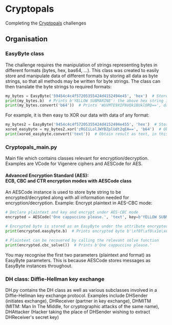 # Cryptopals
Completing the [Cryptopals](https://cryptopals.com/) challenges

## Organisation
### EasyByte class
The challenge requires the manipulation of strings representing bytes in different formats (bytes, hex, bas64, ...). This class was created to easily store and manipulate data of different formats by storing all data as byte strings, so that all methods may be written for byte strings. The class can then translate the byte strings to required formats:
```python
my_bytes = EasyByte('59454c4c4f57205355424d4152494e45', 'hex')  # Store hex string
print(my_bytes.b)  # Prints b'YELLOW SUBMARINE': the above hex string is stored in byte format as self.b
print(my_bytes.convert('b64'))  # Prints 'WUVMTE9XIFNVQk1BUklORQ==', data in base 64
```
For example, it is then easy to XOR our data with data of any format:
```python
my_bytes2 = EasyByte('9454c4c4f57205355424d4152494e455', 'hex')  # Store hex string
xored_easybyte = my_bytes2.xor('zRGIiLolJWYBZplUdt2qEA==', 'b64')  # Obtain my_bytes2 XORed with a string in base64
print(xored_easybyte.convert('text'))  # Obtain result as text, in this case prints 'YELLOW SUBMARINE'
```


### Cryptopals_main.py
Main file which contains classes relevant for encryption/decryption. Examples are VCode for Vigenère ciphers and AESCode for AES.
#### Advanced Encryption Standard (AES):<br>ECB, CBC and CTR encryption modes with AESCode class
An AESCode instance is used to store byte string to be encrypted/decrypted along with all information needed for encryption/decryption.
Example: Encrypt plaintext in AES-CBC mode:
```python
# Declare plaintext and key and encrypt under AES-CBC mode
encrypted = AESCode('One cappuccino please.', 'text', key=b'YELLOW SUBMARINE', iv=b'ORANGE SUBMARINE').cbc_encrypt()

# Encrypted byte is stored as an EasyByte under the attribute encrypted.easybyte
print(encrypted.easybyte.b)  # Prints encrypted byte b'\xf0f\xf0\x1e\xec]|'... 

# Plaintext can be recovered by calling the relevant solve function
print(encrypted.cbc_solve())  # Prints b'One cappuccino please.'
```
You may recognise the first two parameters (plaintext and format) as EasyByte parameters. This is because AESCode stores messages as EasyByte instances throughout.


### DH class: Diffie-Hellman key exchange
DH.py contains the DH class as well as various subclasses involved in a Diffie-Hellman key exchange protocol. Examples include DHSender (initiates exchange), DHReceiver (partner in key exchange), DHMITM (MITM: Man In The Middle, for cryptographic attacks of the same name), DHAttacker (Hacker taking the place of DHSender wishing to extract DHReceiver's secret key)
